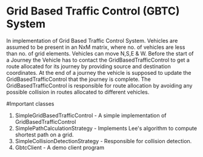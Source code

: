 # Grid Based Traffic Control (GBTC) System
In implementation of Grid Based Traffic Control System. Vehicles are assumed to be present in an NxM matrix, 
where no. of vehicles are less than no. of grid elements. Vehicles can move N,S,E & W. Before the start of a Journey the Vehicle has to contact the GridBasedTrafficControl to get a route allocated for its journey by providing source and destination coordinates. At the end of a journey the vehicle is supposed to update the GridBasedTrafficControl that the journey is complete. The GridBasedTrafficControl is responsible for route allocation by avoiding any possible collision in routes allocated to different vehicles.

#Important classes
1. SimpleGridBasedTrafficControl - A simple implementation of GridBasedTrafficControl
2. SimplePathCalculationStrategy - Implements Lee's algorithm to compute shortest path on a grid.
3. SimpleCollisionDetectionStrategy - Responsible for collision detection.
4. GbtcClient - A demo client program
